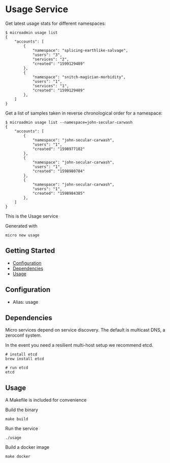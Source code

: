 # Usage Service

Get latest usage stats for different namespaces:

```
$ microadmin usage list
{
	"accounts": [
		{
			"namespace": "splicing-earthlike-salvage",
			"users": "3",
			"services": "2",
			"created": "1599129489"
		},
		{
			"namespace": "snitch-magician-morbidity",
			"users": "1",
			"services": "1",
			"created": "1599129489"
		},
    ]
}
```

Get a list of samples taken in reverse chronological order for a namespace:

```
$ microadmin usage list --namespace=john-secular-carwash
{
	"accounts": [
		{
			"namespace": "john-secular-carwash",
			"users": "1",
			"created": "1598977182"
		},
		{
			"namespace": "john-secular-carwash",
			"users": "1",
			"created": "1598980784"
		},
		{
			"namespace": "john-secular-carwash",
			"users": "1",
			"created": "1598984385"
		},
    ]
}
```

This is the Usage service

Generated with

```
micro new usage
```

## Getting Started

- [Configuration](#configuration)
- [Dependencies](#dependencies)
- [Usage](#usage)

## Configuration

- Alias: usage

## Dependencies

Micro services depend on service discovery. The default is multicast DNS, a zeroconf system.

In the event you need a resilient multi-host setup we recommend etcd.

```
# install etcd
brew install etcd

# run etcd
etcd
```

## Usage

A Makefile is included for convenience

Build the binary

```
make build
```

Run the service
```
./usage
```

Build a docker image
```
make docker
```